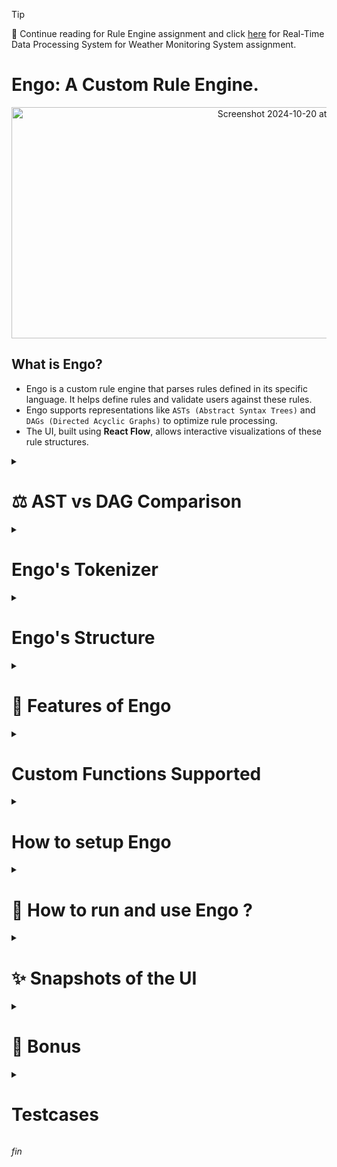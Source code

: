 > [!TIP]  
> 🌳 Continue reading for Rule Engine assignment and click [here]() for Real-Time Data Processing System for Weather Monitoring System assignment.

# Engo: A Custom Rule Engine.


<div align="center">
  <img src="https://github.com/user-attachments/assets/20927947-aefe-4ea7-9aa8-0f94bd40ac56" alt="Screenshot 2024-10-20 at 11 44 27 PM" width="900" height="370">
</div>





## What is Engo?

- Engo is a custom rule engine that parses rules defined in its specific language. It helps define rules and validate users against these rules. 
- Engo supports representations like `ASTs (Abstract Syntax Trees)` and `DAGs (Directed Acyclic Graphs)` to optimize rule processing.
- The UI, built using **React Flow**, allows interactive visualizations of these rule structures. 

<details>
<summary><h1>⚖️ AST vs DAG Comparison</h1></summary>

|  **AST (Abstract Syntax Tree)**         | **DAG (Directed Acyclic Graph)**       |
| ----------------------------------------- | ---------------------------------------- |
| <p align="center"><img width="468" alt="Screenshot 2024-10-21 at 12 34 57 AM" src="https://github.com/user-attachments/assets/3a4a4786-48a5-477a-85f8-82638ddb67ec"></p> | <p align="center"><img width="450" alt="Screenshot 2024-10-21 at 12 35 04 AM" src="https://github.com/user-attachments/assets/759bb37f-5bb6-4f99-8a3c-6e8066a8354c"></p> |
| Represents the syntax of a rule. It is commonly used in compilers for code analysis. Compiler first creates a parse tree (Concrete Syntax Tree) which is converted to an Syntax tree (Abstract Syntax). | Represents a compressed form of an AST. In large-scale applications with complex expressions, DAGs significantly reduce storage and eliminate redundant computations. |

</details>


<details>
<summary><h1>Engo's Tokenizer</h1></summary>

- A code-snippet from Engo's Tokenizer. Can parse numbers, attributes, functions (custom user-defined), left and right parantheses, comma andlogical operator in order of precedence (AND, OR, NOT).

```python
token_specification = [
    ('NUMBER', r'-?\d+(\.\d+)?'),   # Integer or decimal number, including negatives
    ('STRING',   r"'[^']*'"),       # String enclosed in single quotes
    ('AND',      r'\bAND\b'),       # Logical AND
    ('OR',       r'\bOR\b'),        # Logical OR
    ('NOT',      r'\bNOT\b'),       # Logical NOT
    ('FUNCTION', r'\b\w+\s*\('),    # Function names followed by '('
    ('COMMA',    r','),             # Comma
    ('OP',       r'(<=|>=|<>|!=|=|<|>)'), # Comparison operators
    ('LPAREN',   r'\('),            # Left parenthesis
    ('RPAREN',   r'\)'),            # Right parenthesis
    ('IDENT',    r'\b\w+\b'),       # Identifiers
    ('SKIP',     r'[ \t]+'),        # Skip spaces and tabs
    ('MISMATCH', r'.'),             # Any other character
]
```
</details>


<details>
<summary><h1>Engo's Structure</h1></summary>

Engo supports the following types of nodes:

1. **Operator Node**
   - Represents logical operators like `AND`, `OR`, and `NOT`.
   - **Example**:
     ```python
     Node(node_type='operator', value='AND', left=Node(...), right=Node(...))
     ```
     This represents an operator node that combines two sub-expressions using the `AND` operator.

2. **Condition Node**
   - Represents a condition to be evaluated. It contains an attribute, an operator, and an operand.
   - **Example**:
     ```python
     Node(node_type='condition', value=('age', '>', 30))
     ```
     This represents a condition node that checks if the attribute `age` is greater than `30`.

3. **Function Node**
   - Represents a function call with arguments. The function can be one of the custom functions defined in Engo.
   - **Example**:
     ```python
     Node(node_type='function', value='calculate_bonus', args=[Node(node_type='variable', value='experience')])
     ```
     This represents a function node for the `calculate_bonus` function, which takes `experience` as an argument.

4. **Constant Node**
   - Represents a constant value, either numeric or Boolean.
   - **Example**:
     ```python
     Node(node_type='constant', value=42)
     ```
     This represents a constant node with the value `42`.

5. **Variable Node**
   - Represents a variable that can be referenced within a condition or function.
   - **Example**:
     ```python
     Node(node_type='variable', value='salary')
     ```
     This represents a variable node with the value `salary`.

</details>


<details>
<summary><h1>🔗 Features of Engo</h1></summary>

| Feature | Function | Description |
| ------- | -------- | ----------- |
| **Rule Creation** | `create_rule(rule_string:string)` | Parses a rule string into an AST representation. |
| **Combining Rules** | `combine_rules(rules list, use_most_freq_operator_heuristic:bool, custom_operator:str)` | Combines multiple rules into a single AST. |
| **Rule Evaluation** | `evaluate_rule(ast:Node, data:JSON)` | Evaluates an AST against user-provided data to determine if the rule holds true. |
| **Add Sub-expression** | `add_sub_expression(parent_id:str, sub_expr_ast Node, position:string)` | Adds a sub-expression to an operator node. |
| **Remove Sub-expression** | `remove_sub_expression(target_id:string)` | Removes a sub-expression. **Note**: Does not work for the root node. |
| **Change Operator** | `change_operator(target_id:str, new_operator:str)` | Changes the operator of an operator or condition node. |
| **Change Operand** | `change_operand(target_id:str, new_left_operand:Node, new_right_operand:Node)` | Modifies the left or right operand of a condition node. |

</details>


<details>
<summary><h1>Custom Functions Supported</h1></summary>
  
| Function | Description |
| -------- | ----------- |
| **get_minimum_age()** | Returns `18` . |
| **calculate_bonus(experience)** | Returns `experience * 1000` . |
| **average_salary()** | Returns `40000`. |
| **salary_for_age_experience(age, experience)** | Calculates salary using age and experience with the formula salary = `(age * experience * 1000) + 1000` . |
| **max(x, y)** | Returns the maximum value between `x` and `y`. |
| **min(x, y)** | Returns the minimum value between `x` and `y`. |
| **abs(x)** | Returns the absolute value of `x`. |

</details>

<details>
<summary><h1>How to setup Engo</h1></summary>


### Manual Setup
1. **Clone the repository** and install necessary tools (`Node.js`, `npm`, `Python`, `Flask`, `Docker` etc.).
2. **Run the following commands in `/client`**:
 ```sh
 npm i && npm run dev
```
3. In the root directory, install dependencies and run the main file:
```sh
pip install -r requirements.txt
python main.py
```
4. Start the PostgreSQL database using Docker:
```sh
docker-compose -f docker-compose.yaml up
```


### 🐳 Docker Setup (supports both linux/amd64 and linux/arm64)
1. Clone the repository.
2. Run the command
```sh
docker-compose -f docker-compose-prod.yaml up
```
</details>



<details>
<summary><h1>📝 How to run and use Engo ?</h1></summary>
  
### 1. Python Shell

- Example 1:
  
```python
>>> from engine_utils import *
>>> rule = "salary > salary_for_age_exp(age, experience)"
>>> ast = create_rule(rule)
>>> ast.get_text()
'(salary > salary_for_age_exp(age, experience))'

>>> evaluate_rule(ast, {"salary": 90000, "age": 21, "experience": 0})
True

>>> evaluate_rule(ast, {"salary": 90000, "age": 21, "experience": 5})
False
```

- Example 2:
  
```python
>>> from engine_utils import *
>>> rule = "age > 21 or experience > 4"
>>> ast = create_rule(rule)
>>> ast.get_text()
'((age > 21) OR (experience > 4))'
>>> ast
Node(node_type=operator, value=OR)

>>> print_ast_json(ast)
{
  "id": "COND_VAR_age_>_CONST_21-OR-COND_VAR_experience_>_CONST_4",
  "node_type": "operator",
  "value": "OR",
  "left": {
    "id": "COND_VAR_age_>_CONST_21",
    "node_type": "condition",
    "operator": ">",
    "left": {
      "id": "VAR_age",
      "node_type": "variable",
      "value": "age"
    },
    "right": {
      "id": "CONST_21",
      "node_type": "constant",
      "value": 21
    }
  },
  "right": {
    "id": "COND_VAR_experience_>_CONST_4",
    "node_type": "condition",
    "operator": ">",
    "left": {
      "id": "VAR_experience",
      "node_type": "variable",
      "value": "experience"
    },
    "right": {
      "id": "CONST_4",
      "node_type": "constant",
      "value": 4
    }
  }
}
```


## 🌐 HTTP API Using React and Flask
- After running the application, open the react application (Port 5173 for local and Port 3000 in case you are using docker) and perform any desired functions.


| 📝 API Action                     | 📍 Endpoint                   | 📄 Description                                               | 🔑 Parameters                                                                                          |
|-------------------------------|-------------------------------|--------------------------------------------------------------|--------------------------------------------------------------------------------------------------------|
| **CREATE RULE**               | `/rule` (POST)                | Create a rule from a string and return its ID.               | - `rule_text` (string, required): The rule to be created in Engolang.                                  |
| **RETRIEVE RULE**             | `/rule/<rule_id>` (GET)       | Retrieve a rule by ID.                                       | - `rule_id` (integer, path): The unique identifier of the rule to retrieve.                            |
| **COMBINE RULES**             | `/rules/combine` (POST)       | Combine multiple rules into one and return its AST.          | - `rule_ids` (list of integers, required): IDs of rules to combine. <br> - `use_most_freq_operator_heuristic` (integer, optional): Set to `1` to use heuristic. <br> - `custom_operator` (string, optional): Operator (`AND` or `OR`). <br> - `store_combined_rule` (boolean, optional): Store the combined rule. |
| **EVALUATE RULE**             | `/rule/evaluate` (POST)       | Evaluate a rule given user data and return the result.       | - `rule_id` (integer, required): ID of the rule to evaluate. <br> - `data_for_evaluation` (object, required): Data to evaluate the rule against. |
| **EVALUATE COMBINED RULES**   | `/evaluate-combined-rules` (POST) | Evaluate combined rules and return the result.             | - `rule_ids` (list of integers, required): IDs of rules to combine and evaluate. <br> - `data_for_evaluation` (object, required): Data to evaluate against. <br> - `use_most_freq_operator_heuristic` (integer, optional): Set to `1` to use heuristic. <br> - `custom_operator` (string, optional): Operator (`AND` or `OR`). <br> - `store_combined_rule` (boolean, optional): Store the combined rule. |
| **DELETE RULE**               | `/rule/<rule_id>` (DELETE)    | Delete a rule by ID.                                         | - `rule_id` (integer, path): The unique identifier of the rule to delete.                              |
| **RETRIEVE ALL RULES**        | `/all-rules` (GET)            | Retrieve all rules in the system.                            | None                                                                                                   |
</details>

<details>
<summary><h1>✨ Snapshots of the UI</h1></summary>
<table>
  <tr>
    <td><img width="700" alt="Screenshot 2024-10-20 at 8 43 24 PM" src="https://github.com/user-attachments/assets/f8d1aa72-d2d2-4387-8787-2e4814918fc4"></td>
    <td><img width="700" alt="Screenshot 2024-10-21 at 1 32 56 AM" src="https://github.com/user-attachments/assets/af3950dd-eff8-44bd-9a07-48f4e53ef6ad"></td>
  </tr>
  <tr>
    <td><img width="700" alt="Screenshot 2024-10-21 at 1 33 19 AM" src="https://github.com/user-attachments/assets/e7d2cf34-8892-4d4b-89a9-4b8ca4568a05"></td>
    <td><img width="700" alt="Screenshot 2024-10-21 at 1 34 01 AM" src="https://github.com/user-attachments/assets/d1d98b0d-4714-4aef-9a2b-3912b2d190b0"></td>
  </tr>
</table>
</details>





<details>
<summary><h1>🚀 Bonus</h1></summary>

- The below table represents all the bonus features requested by Zeotap. All features have been implemented!

| Sl.No | _Feature Requested_                                           | _Details of feature_                                                                                                                                                                                                                                                                                               | Implemented |
|-------|---------------------------------------------------------------|--------------------------------------------------------------------------------------------------------------------------------------------------------------------------------------------------------------------------------------------------------------------------------------------------------------------|-----------|
| 1     | Error handling for invalid rule strings.                      | The Rule Engine accurately throws a custom `ParseError` in case of errors such as missing an operator after operand, <br>imperfect closing of parenthesis, unexpected occurance of a token, etc                                                                                                                    | ✅         |
| 2     | Implement validations for attributes to be part of a catalog. | While parsing the rule to an AST and modifying the AST, the engine checks if the attributes are part of<br>the `ATTRIBUTE_CATALOG`, in the absence of which, a custom exception is raised.                                                                                                                         | ✅         |
| 3     | Modification of existing rules.                               | Rules can be modified by change of operator using the `node.change_operator()` API, change of operand (left and right operand values) using the `node.change_operand()` API and adding and removal of sub-expressions within the AST using `node.add_sub_expression()` and `node.remove_sub_expression()` APIs..   | ✅         |
| 4     | User-defined functions within the rule language.              | Custom functions have been tested and implemented. For example: `calculate_bonus(experience)`: A function to calculate bonus using the experience, `get_minimum_age()`: Returns some fixed value. I have also added support for the functions: `min()`, `max()` and `abs()`.                                       | ✅         |
</details>


<details>
<summary><h1>Testcases</h1></summary>

- To view the tests in detail, navigate to `run-tests.py`.

| Sl.No | Test Case                                                              | Passing (✅) / Not Passing (❌) |
|-------|------------------------------------------------------------------------|----------------------|
| 1     | Parsing a rule with simple condition. `[create_rule(rule:string)]`      | ✅                    |
| 2     | Parsing a rule with condition and function. `[create_rule(rule:string)]` | ✅                    |
| 3     | Combining Rules with OR. `[combine_rules([rules]:list)]`               | ✅                    |
| 4     | Combining Rules with AND. `[combine_rules([rules]:list)]`                | ✅                    |
| 5     | Evaluating Simple Condition `[evaluate_rule(ast:RootNode, data:JSON)]`   | ✅                    |
| 6     | Evaluating Combined Rules. `[evaluate_rule(ast:RootNode, data:JSON)]`    | ✅                    |
| 7     | Function Without Arguments                                             | ✅                    |
| 8     | Function With Arguments                                                | ✅                    |
| 9     | Negative Number Less Than                                              | ✅                    |
| 10    | Negative Number Greater Than                                           | ✅                    |
| 11    | AST Serialization and Deserialization                                  | ✅                    |
| 12    | AST Serialization and Deserialization Complex                          | ✅                    |

</details>

*fin*
